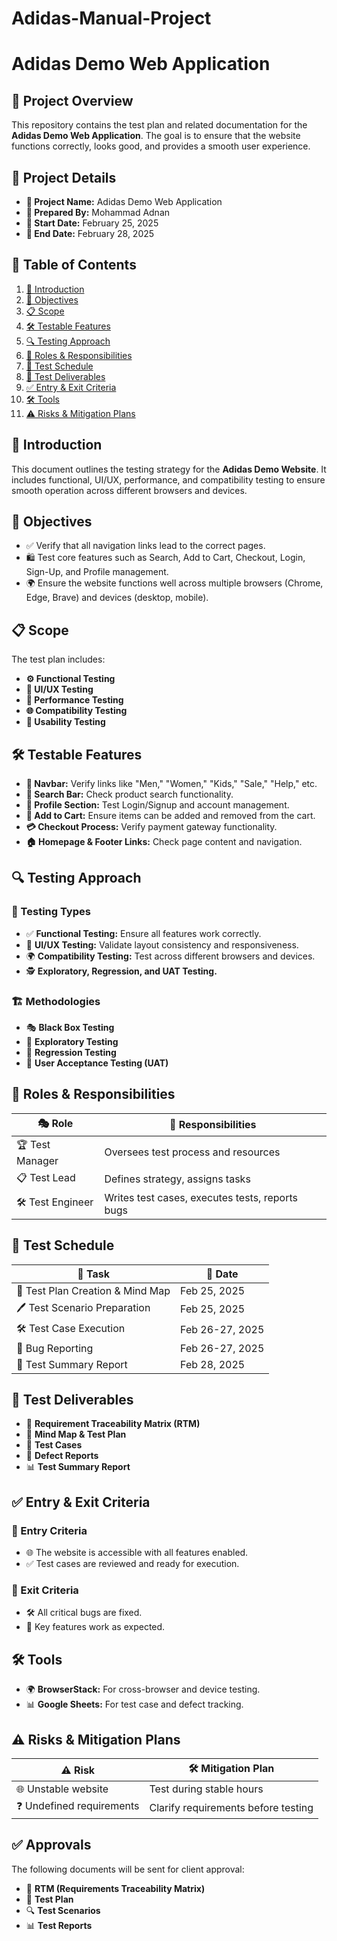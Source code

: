 # Adidas-Manual-Project

#  Adidas Demo Web Application 

## 📌 Project Overview
This repository contains the test plan and related documentation for the **Adidas Demo Web Application**. The goal is to ensure that the website functions correctly, looks good, and provides a smooth user experience.

## 📂 Project Details
- **📝 Project Name:** Adidas Demo Web Application
- **👤 Prepared By:** Mohammad Adnan
- **📅 Start Date:** February 25, 2025
- **📅 End Date:** February 28, 2025

## 📖 Table of Contents
1. [📌 Introduction](#introduction)
2. [🎯 Objectives](#objectives)
3. [📋 Scope](#scope)
4. [🛠️ Testable Features](#testable-features)
5. [🔍 Testing Approach](#testing-approach)
6. [👥 Roles & Responsibilities](#roles--responsibilities)
7. [📆 Test Schedule](#test-schedule)
8. [📑 Test Deliverables](#test-deliverables)
9. [✅ Entry & Exit Criteria](#entry--exit-criteria)
10. [🛠 Tools](#tools)
11. [⚠ Risks & Mitigation Plans](#risks--mitigation-plans)

## 📌 Introduction
This document outlines the testing strategy for the **Adidas Demo Website**. It includes functional, UI/UX, performance, and compatibility testing to ensure smooth operation across different browsers and devices.

## 🎯 Objectives
- ✅ Verify that all navigation links lead to the correct pages.
- 🛍️ Test core features such as Search, Add to Cart, Checkout, Login, Sign-Up, and Profile management.
- 🌍 Ensure the website functions well across multiple browsers (Chrome, Edge, Brave) and devices (desktop, mobile).

## 📋 Scope
The test plan includes:
- **⚙ Functional Testing**
- **🎨 UI/UX Testing**
- **🚀 Performance Testing**
- **🌐 Compatibility Testing**
- **🤖 Usability Testing**

## 🛠️ Testable Features
- **🔗 Navbar:** Verify links like "Men," "Women," "Kids," "Sale," "Help," etc.
- **🔎 Search Bar:** Check product search functionality.
- **👤 Profile Section:** Test Login/Signup and account management.
- **🛒 Add to Cart:** Ensure items can be added and removed from the cart.
- **💳 Checkout Process:** Verify payment gateway functionality.
- **🏠 Homepage & Footer Links:** Check page content and navigation.

## 🔍 Testing Approach
### 🧪 Testing Types
- ✅ **Functional Testing:** Ensure all features work correctly.
- 🎨 **UI/UX Testing:** Validate layout consistency and responsiveness.
- 🌍 **Compatibility Testing:** Test across different browsers and devices.
- 🕵️ **Exploratory, Regression, and UAT Testing.**

### 🏗️ Methodologies
- 🎭 **Black Box Testing**
- 🧩 **Exploratory Testing**
- 🔁 **Regression Testing**
- 📌 **User Acceptance Testing (UAT)**

## 👥 Roles & Responsibilities
| 🎭 Role          | 🎯 Responsibilities |
|--------------|----------------|
| 🏆 Test Manager | Oversees test process and resources |
| 📋 Test Lead    | Defines strategy, assigns tasks |
| 🛠 Test Engineer | Writes test cases, executes tests, reports bugs |

## 📆 Test Schedule
| 📌 Task | 📅 Date |
|------|------|
| 📝 Test Plan Creation & Mind Map | Feb 25, 2025 |
| 🖊️ Test Scenario Preparation | Feb 25, 2025 |
| 🛠️ Test Case Execution | Feb 26-27, 2025 |
| 🐞 Bug Reporting | Feb 26-27, 2025 |
| 📑 Test Summary Report | Feb 28, 2025 |

## 📑 Test Deliverables
- 📄 **Requirement Traceability Matrix (RTM)**
- 🧠 **Mind Map & Test Plan**
- 📝 **Test Cases**
- 🐞 **Defect Reports**
- 📊 **Test Summary Report**

## ✅ Entry & Exit Criteria
### 🚀 Entry Criteria
- 🌐 The website is accessible with all features enabled.
- ✅ Test cases are reviewed and ready for execution.

### 🏁 Exit Criteria
- 🛠️ All critical bugs are fixed.
- 🎯 Key features work as expected.

## 🛠 Tools
- 🌍 **BrowserStack:** For cross-browser and device testing.
- 📊 **Google Sheets:** For test case and defect tracking.


## ⚠ Risks & Mitigation Plans
| ⚠ Risk | 🛠 Mitigation Plan |
|------|----------------|
| 🌐 Unstable website | Test during stable hours |
| ❓ Undefined requirements | Clarify requirements before testing |

## ✅ Approvals
The following documents will be sent for client approval:
- 📄 **RTM (Requirements Traceability Matrix)**
- 📝 **Test Plan**
- 🔍 **Test Scenarios**
- 📊 **Test Reports**
